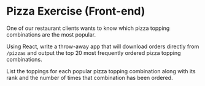 # Pizza Exercise (Front-end)
One of our restaurant clients wants to know which pizza topping combinations are the most popular.

Using React, write a throw-away app that will download orders directly from `/pizzas` 
and output the top 20 most frequently ordered pizza topping combinations. 

List the toppings for each popular pizza topping combination along with its rank and the number of times that combination has been ordered.